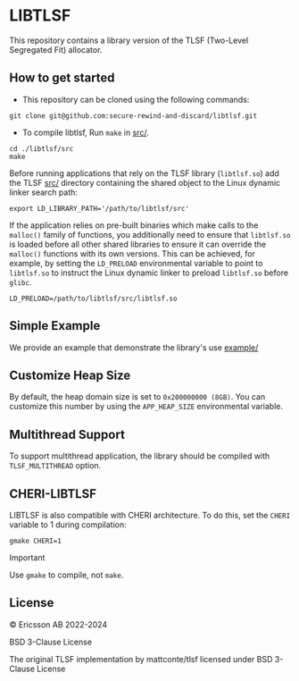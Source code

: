 # LIBTLSF 
This repository contains a library version of the TLSF (Two-Level Segregated Fit) allocator. 


## How to get started

- This repository can be cloned using the following commands:
```
git clone git@github.com:secure-rewind-and-discard/libtlsf.git
```
- To compile libtlsf, Run `make`  in [src/](./src/).

```
cd ./libtlsf/src
make
```


Before running applications that rely on the TLSF library (`libtlsf.so`) add the TLSF [src/](./src/) directory containing the shared object to the Linux dynamic linker search path:

```
export LD_LIBRARY_PATH='/path/to/libtlsf/src'
```

If the application relies on pre-built binaries which make calls to the `malloc()` family of functions, you additionally need to ensure that `libtlsf.so` is loaded before all other shared libraries to ensure it can override the `malloc()` functions with its own versions. This can be achieved, for example, by setting the `LD_PRELOAD` environmental variable to point to `libtlsf.so` to instruct the Linux dynamic linker to preload `libtlsf.so` before `glibc`.

```
LD_PRELOAD=/path/to/libtlsf/src/libtlsf.so
``` 
## Simple Example
We provide an example that demonstrate the library's use [example/](./example/)

## Customize Heap Size
By default, the heap domain size is set to `0x200000000 (8GB)`. You can customize this number by using the `APP_HEAP_SIZE` environmental variable. 

##  Multithread Support
To support multithread application, the library should be compiled with `TLSF_MULTITHREAD` option.

## CHERI-LIBTLSF
LIBTLSF is also compatible with CHERI architecture. To do this, set the `CHERI` variable to 1 during compilation:
```
gmake CHERI=1
```
> [!IMPORTANT]
> Use `gmake` to compile, not `make`.

## License 
© Ericsson AB 2022-2024

BSD 3-Clause License

The original TLSF implementation by mattconte/tlsf licensed under BSD 3-Clause License